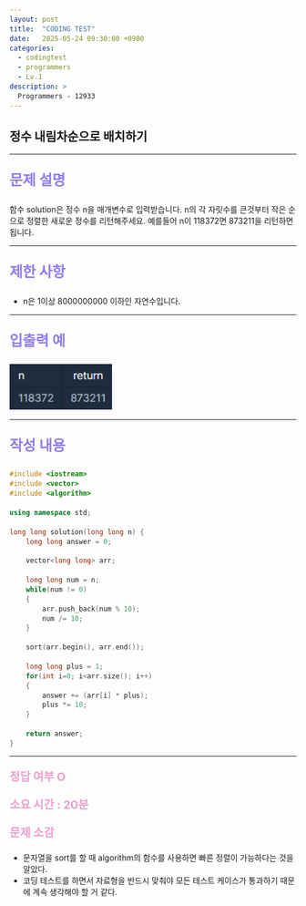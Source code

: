 ```yaml
---
layout: post
title:  "CODING TEST"
date:   2025-05-24 09:30:00 +0900
categories:
  - codingtest
  - programmers
  - Lv.1
description: >
  Programmers - 12933
---
```

## 정수 내림차순으로 배치하기

---

<p style = "color:#8f7cee; font-size:25px; font-weight:bold">
문제 설명
</p>

함수 solution은 정수 n을 매개변수로 입력받습니다. n의 각 자릿수를 큰것부터 작은 순으로 정렬한 새로운 정수를 리턴해주세요. 예를들어 n이 118372면 873211을 리턴하면 됩니다.

---

<p style = "color:#8f7cee; font-size:25px; font-weight:bold">
제한 사항
</p>

- n은 1이상 8000000000 이하인 자연수입니다.

---

<p style = "color:#8f7cee; font-size:25px; font-weight:bold">
입출력 예
</p>

<img src = "/assets/img/codingtest/12933.png" width = "180" height = "80">

---

<p style = "color:#8f7cee; font-size:25px; font-weight:bold">
작성 내용
</p>

```cpp
#include <iostream>
#include <vector>
#include <algorithm>

using namespace std;

long long solution(long long n) {
    long long answer = 0;
    
    vector<long long> arr;
    
    long long num = n;
    while(num != 0)
    {
        arr.push_back(num % 10);
        num /= 10;
    }
    
    sort(arr.begin(), arr.end());
   
    long long plus = 1;
    for(int i=0; i<arr.size(); i++)
    {
        answer += (arr[i] * plus);
        plus *= 10;
    }
    
    return answer;
}
```

---

<p style = "color:#ed9ece; font-size:20px; font-weight:bold">
정답 여부 O
</p>

<p style = "color:#ed9ece; font-size:20px; font-weight:bold">
소요 시간 : 20분
</p>

<p style = "color:#ed9ece; font-size:20px; font-weight:bold">
문제 소감
</p>

- 문자열을 sort를 할 때 algorithm의 함수를 사용하면 빠른 정렬이 가능하다는 것을 알았다.
- 코딩 테스트를 하면서 자료형을 반드시 맞춰야 모든 테스트 케이스가 통과하기 때문에 계속 생각해야 할 거 같다.